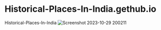 # Historical-Places-In-India.gethub.io
Historical-Places-In-India
![Screenshot 2023-10-29 200211](https://github.com/navnathdeshmukh45/Historical-Places-In-India.gethub.io/assets/139480536/400c27e2-3363-45f9-a6d7-f1224ad565cb)
